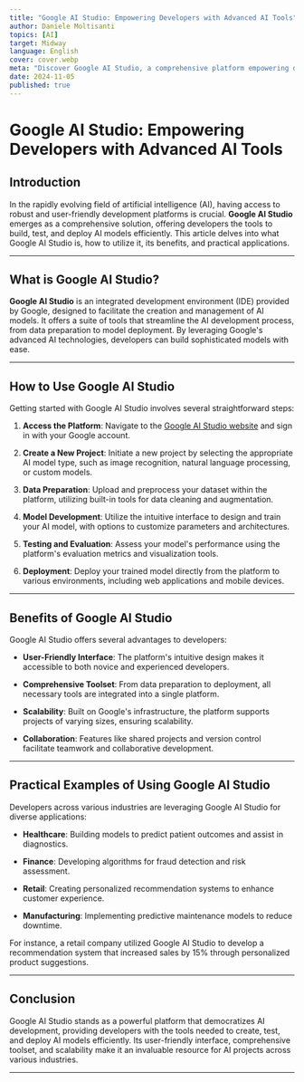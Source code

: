 ```yaml
---
title: "Google AI Studio: Empowering Developers with Advanced AI Tools"
author: Daniele Moltisanti
topics: [AI]
target: Midway
language: English
cover: cover.webp
meta: "Discover Google AI Studio, a comprehensive platform empowering developers to build, test, and deploy AI models efficiently. Learn how to use it, its benefits, and practical applications"
date: 2024-11-05
published: true
---
```



# Google AI Studio: Empowering Developers with Advanced AI Tools

## Introduction

In the rapidly evolving field of artificial intelligence (AI), having access to robust and user-friendly development platforms is crucial. **Google AI Studio** emerges as a comprehensive solution, offering developers the tools to build, test, and deploy AI models efficiently. This article delves into what Google AI Studio is, how to utilize it, its benefits, and practical applications.

---

## What is Google AI Studio?

**Google AI Studio** is an integrated development environment (IDE) provided by Google, designed to facilitate the creation and management of AI models. It offers a suite of tools that streamline the AI development process, from data preparation to model deployment. By leveraging Google's advanced AI technologies, developers can build sophisticated models with ease.

---

## How to Use Google AI Studio

Getting started with Google AI Studio involves several straightforward steps:

1. **Access the Platform**: Navigate to the [Google AI Studio website](https://aistudio.google.com/) and sign in with your Google account.

2. **Create a New Project**: Initiate a new project by selecting the appropriate AI model type, such as image recognition, natural language processing, or custom models.

3. **Data Preparation**: Upload and preprocess your dataset within the platform, utilizing built-in tools for data cleaning and augmentation.

4. **Model Development**: Utilize the intuitive interface to design and train your AI model, with options to customize parameters and architectures.

5. **Testing and Evaluation**: Assess your model's performance using the platform's evaluation metrics and visualization tools.

6. **Deployment**: Deploy your trained model directly from the platform to various environments, including web applications and mobile devices.

---

## Benefits of Google AI Studio

Google AI Studio offers several advantages to developers:

- **User-Friendly Interface**: The platform's intuitive design makes it accessible to both novice and experienced developers.

- **Comprehensive Toolset**: From data preparation to deployment, all necessary tools are integrated into a single platform.

- **Scalability**: Built on Google's infrastructure, the platform supports projects of varying sizes, ensuring scalability.

- **Collaboration**: Features like shared projects and version control facilitate teamwork and collaborative development.

---

## Practical Examples of Using Google AI Studio

Developers across various industries are leveraging Google AI Studio for diverse applications:

- **Healthcare**: Building models to predict patient outcomes and assist in diagnostics.

- **Finance**: Developing algorithms for fraud detection and risk assessment.

- **Retail**: Creating personalized recommendation systems to enhance customer experience.

- **Manufacturing**: Implementing predictive maintenance models to reduce downtime.

For instance, a retail company utilized Google AI Studio to develop a recommendation system that increased sales by 15% through personalized product suggestions.

---

## Conclusion

Google AI Studio stands as a powerful platform that democratizes AI development, providing developers with the tools needed to create, test, and deploy AI models efficiently. Its user-friendly interface, comprehensive toolset, and scalability make it an invaluable resource for AI projects across various industries.

---

